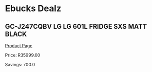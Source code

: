 
# Ebucks Dealz
## GC-J247CQBV LG LG 601L FRIDGE SXS MATT BLACK
[Product Page](https://www.ebucks.com/web/shop/productSelected.do?prodId=1094254739&catId=704986856)

Price: R35999.00

Savings: 700.0


	